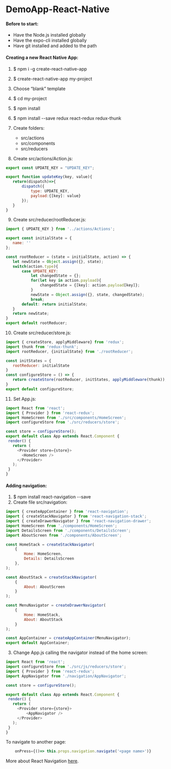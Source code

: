 # DemoApp-React-Native

#### Before to start:
- Have the Node.js installed globally
- Have the expo-cli installed globally
- Have git installed and added to the path


#### Creating a new React Native App: 
1. $ npm i -g create-react-native-app
2. $ create-react-native-app my-project
3. Choose “blank” template
4. $ cd my-project
5. $ npm install
6. $ npm install --save redux react-redux redux-thunk
7. Create folders:
   - src/actions
   - src/components
   - src/reducers
   

8. Create src/actions/Action.js:
```javascript
export const UPDATE_KEY = "UPDATE_KEY";

export function updateKey(key, value){
   return(dispatch)=>{
       dispatch({
           type: UPDATE_KEY,
           payload:{[key]: value}
       });
   }
}
```

9. Create src/reducer/rootReducer.js:
```javascript
import { UPDATE_KEY } from '../actions/Actions';

export const initialState = {
   name: ''
};

const rootReducer = (state = initialState, action) => {
   let newState = Object.assign({}, state);
   switch(action.type){
       case UPDATE_KEY:
           let changedState = {};
           for(let key in action.payload){
               changedState = {[key]: action.payload[key]};
           }
           newState = Object.assign({}, state, changedState);
           break;
       default: return initialState;
   }
   return newState;
}
export default rootReducer;
```

10. Create src/reducer/store.js:
```javascript
import { createStore, applyMiddleware} from 'redux';
import thunk from 'redux-thunk';
import rootReducer, {initialState} from './rootReducer';

const initStates = {
   rootReducer: initialState
}
const configureStore = () => {
   return createStore(rootReducer, initStates, applyMiddleware(thunk));
}
export default configureStore;
```

11. Set App.js:
```javascript
import React from 'react';
import { Provider } from 'react-redux';
import HomeScreen from './src/components/HomeScreen';
import configureStore from './src/reducers/store';

const store = configureStore();
export default class App extends React.Component {
 render() {
   return (
     <Provider store={store}>
       <HomeScreen />
     </Provider>
   );
 }
}
```


#### Adding navigation:
1. $ npm install react-navigation --save
2. Create file src/navigation:
```javascript
import { createAppContainer } from 'react-navigation';
import { createStackNavigator } from 'react-navigation-stack';
import { createDrawerNavigator } from 'react-navigation-drawer';
import HomeScreen from './components/HomeScreen';
import DetailsScreen from './components/DetailsScreen';
import AboutScreen from './components/AboutScreen';

const HomeStack = createStackNavigator(
    {
        Home: HomeScreen,
        Details: DetailsScreen
    },
);

const AboutStack = createStackNavigator(
    {
        About: AboutScreen
    }
);

const MenuNavigator = createDrawerNavigator(
    {
        Home: HomeStack,
        About: AboutStack
    }
);

const AppContainer = createAppContainer(MenuNavigator);
export default AppContainer;
```

3. Change App.js calling the navigator instead of the home screen:
```javascript
import React from 'react';
import configureStore from './src/js/reducers/store';
import { Provider } from 'react-redux';
import AppNavigator from './navigation/AppNavigator';

const store = configureStore();

export default class App extends React.Component {
 render() {
   return (
     <Provider store={store}>
         <AppNavigator />
     </Provider>
   );
 }
}
```

To navigate to another page:
```javascript
	onPress={()=> this.props.navigation.navigate('<page name>')}
```

More about React Navigation [here](https://reactnavigation.org/docs/en/getting-started.html).
